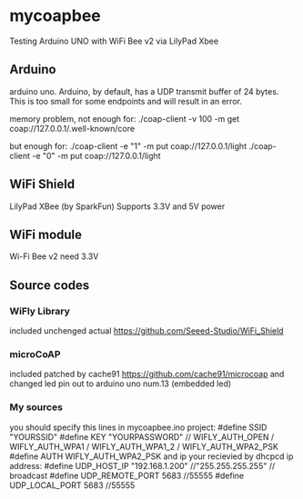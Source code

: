 # mycoapbee
Testing Arduino UNO with WiFi Bee v2 via LilyPad Xbee

## Arduino
arduino uno.
Arduino, by default, has a UDP transmit buffer of 24 bytes. This is too small for some endpoints and will result in an error.

memory problem, not enough for:
    ./coap-client -v 100 -m get coap://127.0.0.1/.well-known/core

but enough for:
    ./coap-client -e "1" -m put coap://127.0.0.1/light
    ./coap-client -e "0" -m put coap://127.0.0.1/light

## WiFi Shield
LilyPad XBee (by SparkFun)
Supports 3.3V and 5V power

## WiFi module
Wi-Fi Bee v2
need 3.3V

## Source codes
### WiFly Library
included unchenged actual https://github.com/Seeed-Studio/WiFi_Shield
### microCoAP
included patched by cache91 https://github.com/cache91/microcoap and changed led pin out to arduino uno num.13 (embedded led)
### My sources
you should specify this lines in mycoapbee.ino project:
    #define SSID      "YOURSSID"
    #define KEY       "YOURPASSWORD"
    // WIFLY_AUTH_OPEN / WIFLY_AUTH_WPA1 / WIFLY_AUTH_WPA1_2 / WIFLY_AUTH_WPA2_PSK
    #define AUTH      WIFLY_AUTH_WPA2_PSK
and ip your recievied by dhcpcd ip address:
    #define UDP_HOST_IP        "192.168.1.200" //"255.255.255.255"      // broadcast
    #define UDP_REMOTE_PORT    5683 //55555
    #define UDP_LOCAL_PORT     5683 //55555
